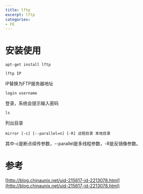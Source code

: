 ```yaml
---
title: lftp
excerpt: lftp
categories: 
- FE
---
```




# 安装使用
```
apt-get install lftp
```

```
lftp IP
```
IP替换为FTP服务器地址
```
login username
```
登录，系统会提示输入密码
```
ls
```
列出目录
```
mirror [-c] [--parallel=n] [-R] 远程目录 本地目录
```
其中-c是断点续传参数，--parallel是多线程参数，-R是反镜像参数。

# 参考
[http://blog.chinaunix.net/uid-215617-id-2213078.html](http://blog.chinaunix.net/uid-215617-id-2213078.html)
